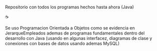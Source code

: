 Repositorio con todos los programas hechos hasta ahora (Java)

☕

Se uso Programacion Orientada a Objetos como se evidencia en JerarqueEmpleados ademas de programas fundamentales dentro del desarrollo con Java 
(usando en algunas interfacez, diagramas de clase y conexiones con bases de datos usando ademas MySQL)
